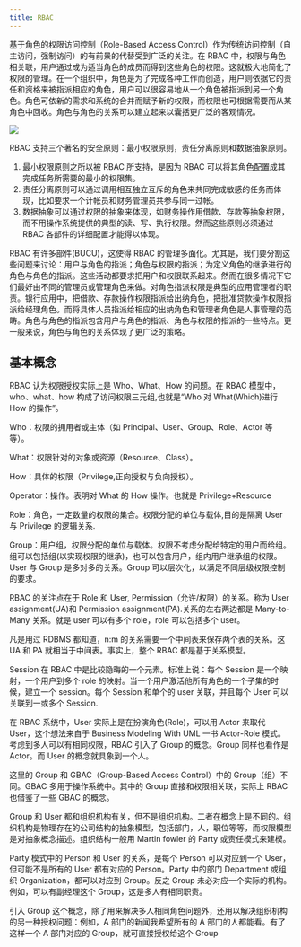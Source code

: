 ```yaml
---
title: RBAC
---
```


基于角色的权限访问控制（Role-Based Access Control）作为传统访问控制（自主访问，强制访问）的有前景的代替受到广泛的关注。在 RBAC 中，权限与角色相关联，用户通过成为适当角色的成员而得到这些角色的权限。这就极大地简化了权限的管理。在一个组织中，角色是为了完成各种工作而创造，用户则依据它的责任和资格来被指派相应的角色，用户可以很容易地从一个角色被指派到另一个角色。角色可依新的需求和系统的合并而赋予新的权限，而权限也可根据需要而从某角色中回收。角色与角色的关系可以建立起来以囊括更广泛的客观情况。

![](https://notes-learning.oss-cn-beijing.aliyuncs.com/wn3hwi/1616125478657-b931db83-6f72-44d0-9371-0e19ae04ee25.jpeg)

RBAC 支持三个著名的安全原则：最小权限原则，责任分离原则和数据抽象原则。

1. 最小权限原则之所以被 RBAC 所支持，是因为 RBAC 可以将其角色配置成其完成任务所需要的最小的权限集。
2. 责任分离原则可以通过调用相互独立互斥的角色来共同完成敏感的任务而体现，比如要求一个计帐员和财务管理员共参与同一过帐。
3. 数据抽象可以通过权限的抽象来体现，如财务操作用借款、存款等抽象权限，而不用操作系统提供的典型的读、写、执行权限。然而这些原则必须通过 RBAC 各部件的详细配置才能得以体现。

RBAC 有许多部件(BUCU)，这使得 RBAC 的管理多面化。尤其是，我们要分割这些问题来讨论：用户与角色的指派；角色与权限的指派；为定义角色的继承进行的角色与角色的指派。这些活动都要求把用户和权限联系起来。然而在很多情况下它们最好由不同的管理员或管理角色来做。对角色指派权限是典型的应用管理者的职责。银行应用中，把借款、存款操作权限指派给出纳角色，把批准贷款操作权限指派给经理角色。而将具体人员指派给相应的出纳角色和管理者角色是人事管理的范畴。角色与角色的指派包含用户与角色的指派、角色与权限的指派的一些特点。更一般来说，角色与角色的关系体现了更广泛的策略。

## 基本概念

RBAC 认为权限授权实际上是 Who、What、How 的问题。在 RBAC 模型中，who、what、how 构成了访问权限三元组,也就是“Who 对 What(Which)进行 How 的操作”。

Who：权限的拥用者或主体（如 Principal、User、Group、Role、Actor 等等）。

What：权限针对的对象或资源（Resource、Class）。

How：具体的权限（Privilege,正向授权与负向授权）。

Operator：操作。表明对 What 的 How 操作。也就是 Privilege+Resource

Role：角色，一定数量的权限的集合。权限分配的单位与载体,目的是隔离 User 与 Privilege 的逻辑关系.

Group：用户组，权限分配的单位与载体。权限不考虑分配给特定的用户而给组。组可以包括组(以实现权限的继承)，也可以包含用户，组内用户继承组的权限。User 与 Group 是多对多的关系。Group 可以层次化，以满足不同层级权限控制的要求。

RBAC 的关注点在于 Role 和 User, Permission（允许/权限）的关系。称为 User assignment(UA)和 Permission assignment(PA).关系的左右两边都是 Many-to-Many 关系。就是 user 可以有多个 role，role 可以包括多个 user。

凡是用过 RDBMS 都知道，n:m 的关系需要一个中间表来保存两个表的关系。这 UA 和 PA 就相当于中间表。事实上，整个 RBAC 都是基于关系模型。

Session 在 RBAC 中是比较隐晦的一个元素。标准上说：每个 Session 是一个映射，一个用户到多个 role 的映射。当一个用户激活他所有角色的一个子集的时候，建立一个 session。每个 Session 和单个的 user 关联，并且每个 User 可以关联到一或多个 Session.

在 RBAC 系统中，User 实际上是在扮演角色(Role)，可以用 Actor 来取代 User，这个想法来自于 Business Modeling With UML 一书 Actor-Role 模式。考虑到多人可以有相同权限，RBAC 引入了 Group 的概念。Group 同样也看作是 Actor。而 User 的概念就具象到一个人。

这里的 Group 和 GBAC（Group-Based Access Control）中的 Group（组）不同。GBAC 多用于操作系统中。其中的 Group 直接和权限相关联，实际上 RBAC 也借鉴了一些 GBAC 的概念。

Group 和 User 都和组织机构有关，但不是组织机构。二者在概念上是不同的。组织机构是物理存在的公司结构的抽象模型，包括部门，人，职位等等，而权限模型是对抽象概念描述。组织结构一般用 Martin fowler 的 Party 或责任模式来建模。

Party 模式中的 Person 和 User 的关系，是每个 Person 可以对应到一个 User，但可能不是所有的 User 都有对应的 Person。Party 中的部门 Department 或组织 Organization，都可以对应到 Group。反之 Group 未必对应一个实际的机构。例如，可以有副经理这个 Group，这是多人有相同职责。

引入 Group 这个概念，除了用来解决多人相同角色问题外，还用以解决组织机构的另一种授权问题：例如，A 部门的新闻我希望所有的 A 部门的人都能看。有了这样一个 A 部门对应的 Group，就可直接授权给这个 Group
